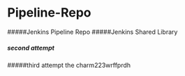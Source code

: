 # Pipeline-Repo
#####Jenkins Pipeline Repo
#####Jenkins Shared Library
##### second attempt
#####third attempt the charm223wrffprdh
